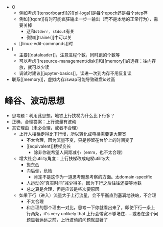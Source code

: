- O
  - 例如考虑[[tensorboard]]的[[pl-logs]]是每个epoch还是每个step存
  - 例如[[tqdm]]有时可能疯狂输出一步一输出（而不是本地的正常行为），需要关掉
    - 这和`stderr, stdout`有关
    - 例如[[trainer]]中可以关
  - [[linux-edit-commands]]时
- I
  - 主要[[dataloader]]，注意进程个数，同时跑的个数等
  - 可以考虑[[resource-management/disk]]和[[memory]]的选择：往内存放，就可以少读
  - 调试时建议[[jupyter-basics]]，读进一次到内存不用反复读
- 联系[[memory]]，虚拟内存/swap可能导致磁盘io过高
# 峰谷、波动思想
- 思考题：利用此思想。地铁上行扶梯为什么比下行多？
- 正确、合理答案：上行流量有波动
- 其它理由（未必合理，或者不合理）
  - 上行人楼梯走得比下行慢，所以转化成电梯需要更大带宽
    - 不太合理，因为流量不变，只是停留在台阶上的时间变了
    - [[equivalent]]楼梯变长
      - 除非你说希望人间距减小（emm，也不太合理）
  - 增大社会utility角度：上行扶梯改成电梯utility大
    - 搬东西
    - 向后倒，危险
      - 肯定不是这作为一道思考题想考察的方面。太domain-specific
    - 人运动的“真实时间”减少得多，因为下行之后往往还要等地铁
    - 总之算是合理，但是应该是些次要原因
  - 如果下行（进入）流量大于上行流量，会不平衡直到塞满地铁站，不合理
    - 不太合理
    - 和合理的那个理由一对比，思考一下你就看出来了。即使下行一条上行两条，it's very unlikely that 上行会带宽不够堵住……或者在这个问题显著远远之前，上行波动的问题就显著了